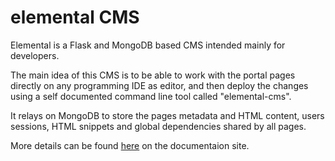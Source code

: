 # elemental CMS

Elemental is a Flask and MongoDB based CMS intended mainly for developers.

The main idea of this CMS is to be able to work with the portal pages directly on any programming IDE as editor, and then deploy the changes using a self documented command line tool called "elemental-cms".

It relays on MongoDB to store the pages metadata and HTML content, users sessions, HTML snippets and global dependencies shared by all pages.

More details can be found [here](https://paranoid-software.getoutline.com/share/a300ec8e-4bc6-47c0-aba0-fbe1f80f1623) on the documentaion site.
